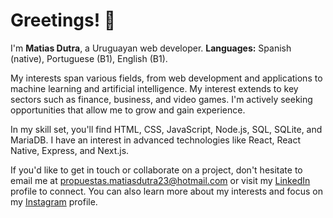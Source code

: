 # Greetings! 👋

I'm **Matias Dutra**, a Uruguayan web developer.
**Languages:** Spanish (native), Portuguese (B1), English (B1).

My interests span various fields, from web development and applications to machine learning and artificial intelligence. 
My interest extends to key sectors such as finance, business, and video games. 
I'm actively seeking opportunities that allow me to grow and gain experience.

In my skill set, you'll find HTML, CSS, JavaScript, Node.js, SQL, SQLite, and MariaDB. 
I have an interest in advanced technologies like React, React Native, Express, and Next.js.

If you'd like to get in touch or collaborate on a project, don't hesitate to email me at propuestas.matiasdutra23@hotmail.com or visit my [LinkedIn](https://www.linkedin.com/in/matiasdutra23/) profile to connect. You can also learn more about my interests and focus on my [Instagram](https://www.instagram.com/matias_dutraa/) profile.

